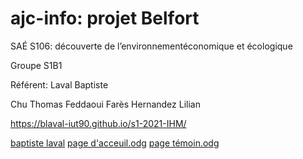 # ajc-info: projet Belfort

SAÉ S106: découverte de l’environnementéconomique et écologique

Groupe S1B1

Référent: Laval Baptiste

Chu Thomas
Feddaoui Farès
Hernandez Lilian

https://blaval-iut90.github.io/s1-2021-IHM/

[baptiste laval](mailto:blaval@edu.univ-fcomte.fr?subject=SAE_1_06)
[page d'acceuil.odg](https://github.com/blaval-iut90/s1-2021-IHM/files/7303731/page.d.acceuil.odg)
[page témoin.odg](https://github.com/blaval-iut90/s1-2021-IHM/files/7303732/page.temoin.odg)

